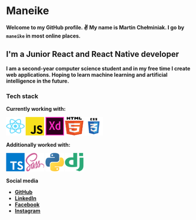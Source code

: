 #  <strong>Maneike<strong> 
Welcome to my GitHub profile. ✌️ My name is Martin Chełminiak. I go by `maneike` in most online places.

## I'm a Junior React and React Native developer
I am a second-year computer science student and in my free time I create web applications. Hoping to learn machine learning and artificial intelligence in the future. 

### Tech stack

**Currently working with:**

<a href="https://reactjs.org/" title="React"><img src="icons/svgs/react-2.svg" width="50" height="50" /></a>
<a href="https://en.wikipedia.org/wiki/JavaScript" title="JavaScript"><img src="icons/svgs/javascript.svg" width="50" height="50"/></a>
<a href="https://www.adobe.com/products/xd.html" title="Adobe XD"><img src="icons/svgs/adobe-xd.svg" width="50" height="50"/></a>
<a href="https://en.wikipedia.org/wiki/HTML" title="HTML5"><img src="icons/svgs/html-5.svg" width="50" height="50"/></a>
<a href="https://en.wikipedia.org/wiki/CSS" title="CSS3"><img src="icons/svgs/css3.svg" width="50" height="50"/></a>

**Additionally worked with:**

<a href="https://www.typescriptlang.org/" title="TypeScript"><img src="icons/svgs/typescript.svg" width="50" height="50" /></a>
<a href="https://sass-lang.com/" title="Sass"><img src="icons/svgs/sass-1.svg" width="50" height="50" /></a>
<a href="https://www.python.org/" title="Python"><img src="icons/svgs/python-5.svg" width="50" height="50" /></a>
<a href="https://www.djangoproject.com/" title="Django"><img src="icons/svgs/django.svg" width="50" height="50" /></a>



**Social media**
 - [GitHub](https://github.com/maneike)
 - [LinkedIn](https://www.linkedin.com/in/martin-che%C5%82miniak-357985176/)
 - [Facebook](https://www.facebook.com/maneike/) 
 - [Instagram](https://www.instagram.com/maneike/)
